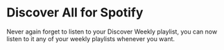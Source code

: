 # Discover All for Spotify

Never again forget to listen to your Discover Weekly playlist, you can now listen to it any of your weekly playlists whenever you want.